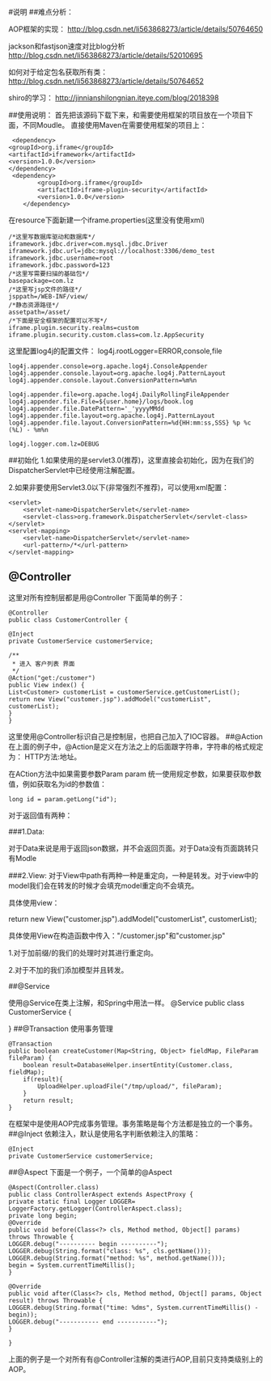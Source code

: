 #说明
##难点分析：

AOP框架的实现：
http://blog.csdn.net/li563868273/article/details/50764650

jackson和fastjson速度对比blog分析
http://blog.csdn.net/li563868273/article/details/52010695

如何对于给定包名获取所有类：
http://blog.csdn.net/li563868273/article/details/50764652

shiro的学习：
http://jinnianshilongnian.iteye.com/blog/2018398

##使用说明：
首先把该源码下载下来，和需要使用框架的项目放在一个项目下面，不同Moudle。
直接使用Maven在需要使用框架的项目上：

     <dependency>
    <groupId>org.iframe</groupId>
    <artifactId>iframework</artifactId>
    <version>1.0.0</version>
    </dependency>
     <dependency>
            <groupId>org.iframe</groupId>
            <artifactId>iframe-plugin-security</artifactId>
            <version>1.0.0</version>
        </dependency>

在resource下面新建一个iframe.properties(这里没有使用xml)

    /*这里写数据库驱动和数据库*/
	iframework.jdbc.driver=com.mysql.jdbc.Driver 
    iframework.jdbc.url=jdbc:mysql://localhost:3306/demo_test
    iframework.jdbc.username=root
    iframework.jdbc.password=123
    /*这里写需要扫描的基础包*/
    basepackage=com.lz
	/*这里写jsp文件的路径*/
    jsppath=/WEB-INF/view/
	/*静态资源路径*/
    assetpath=/asset/
	/*下面是安全框架的配置可以不写*/
    iframe.plugin.security.realms=custom
    iframe.plugin.security.custom.class=com.lz.AppSecurity

这里配置log4j的配置文件：
    log4j.rootLogger=ERROR,console,file
    
    log4j.appender.console=org.apache.log4j.ConsoleAppender
    log4j.appender.console.layout=org.apache.log4j.PatternLayout
    log4j.appender.console.layout.ConversionPattern=%m%n
    
    log4j.appender.file=org.apache.log4j.DailyRollingFileAppender
    log4j.appender.file.File=${user.home}/logs/book.log
    log4j.appender.file.DatePattern='_'yyyyMMdd
    log4j.appender.file.layout=org.apache.log4j.PatternLayout
    log4j.appender.file.layout.ConversionPattern=%d{HH:mm:ss,SSS} %p %c (%L) - %m%n
    
    log4j.logger.com.lz=DEBUG
##初始化
1.如果使用的是servlet3.0(推荐)，这里直接会初始化，因为在我们的DispatcherServlet中已经使用注解配置。

2.如果非要使用Servlet3.0以下(非常强烈不推荐)，可以使用xml配置：

    <servlet>
        <servlet-name>DispatcherServlet</servlet-name>
        <servlet-class>org.framework.DispatcherServlet</servlet-class>
    </servlet>
    <servlet-mapping>
        <servlet-name>DispatcherServlet</servlet-name>
        <url-pattern>/*</url-pattern>
    </servlet-mapping>

## @Controller

这里对所有控制层都是用@Controller 下面简单的例子：

    @Controller
    public class CustomerController {
    
    @Inject
    private CustomerService customerService;
    
    /**
     * 进入 客户列表 界面
     */
    @Action("get:/customer")
    public View index() {
    List<Customer> customerList = customerService.getCustomerList();
    return new View("customer.jsp").addModel("customerList", customerList);
    }
    }

这里使用@Controller标识自己是控制层，也把自己加入了IOC容器。
##@Action
在上面的例子中，@Action是定义在方法之上的后面跟字符串，字符串的格式规定为：
HTTP方法:地址。

在ACtion方法中如果需要参数Param param 统一使用规定参数，如果要获取参数值，例如获取名为id的参数值：

    long id = param.getLong("id");

对于返回值有两种：

###1.Data:

对于Data来说是用于返回json数据，并不会返回页面。对于Data没有页面跳转只有Modle

###2.View:
对于View中path有两种一种是重定向，一种是转发。对于view中的model我们会在转发的时候才会填充model重定向不会填充。

具体使用view：

return new View("customer.jsp").addModel("customerList", customerList);

具体使用View在构造函数中传入："/customer.jsp"和"customer.jsp"

1.对于加前缀/的我们的处理时对其进行重定向。

2.对于不加的我们添加模型并且转发。

##@Service

使用@Service在类上注解，和Spring中用法一样。
@Service
public class CustomerService {
	
}
##@Transaction
使用事务管理

    @Transaction
    public boolean createCustomer(Map<String, Object> fieldMap, FileParam fileParam) {
        boolean result=DatabaseHelper.insertEntity(Customer.class, fieldMap);
        if(result){
            UploadHelper.uploadFile("/tmp/upload/", fileParam);
        }
        return result;
    }

在框架中是使用AOP完成事务管理。事务策略是每个方法都是独立的一个事务。
##@Inject
依赖注入，默认是使用名字判断依赖注入的策略：

    @Inject
    private CustomerService customerService;

##@Aspect
下面是一个例子，一个简单的@Aspect

    @Aspect(Controller.class)
    public class ControllerAspect extends AspectProxy {
    private static final Logger LOGGER= LoggerFactory.getLogger(ControllerAspect.class);
    private long begin;
    @Override
    public void before(Class<?> cls, Method method, Object[] params) throws Throwable {
    LOGGER.debug("---------- begin ----------");
    LOGGER.debug(String.format("class: %s", cls.getName()));
    LOGGER.debug(String.format("method: %s", method.getName()));
    begin = System.currentTimeMillis();
    }
    
    @Override
    public void after(Class<?> cls, Method method, Object[] params, Object result) throws Throwable {
    LOGGER.debug(String.format("time: %dms", System.currentTimeMillis() - begin));
    LOGGER.debug("----------- end -----------");
    }
    
    }

上面的例子是一个对所有有@Controller注解的类进行AOP,目前只支持类级别上的AOP。



